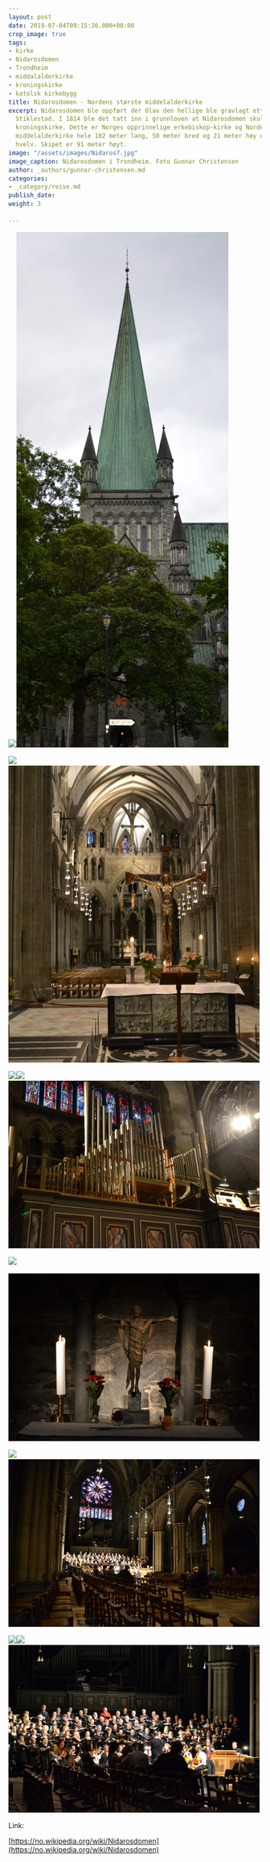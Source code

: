 ```yaml
---
layout: post
date: 2019-07-04T09:15:26.000+00:00
crop_image: true
tags:
- kirke
- Nidarosdomen
- Trondheim
- middalalderkirke
- kroningskirke
- katolsk kirkebygg
title: Nidarosdomen - Nordens største middelalderkirke
excerpt: Nidarosdomen ble oppført der Olav den hellige ble gravlagt etter slaget på
  Stiklestad. I 1814 ble det tatt inn i grunnloven at Nidarosdomen skulle være landets
  kroningskirke. Dette er Norges opprinnelige erkebiskop-kirke og Nordens største
  middelalderkirke hele 102 meter lang, 50 meter bred og 21 meter høy under skipets
  hvelv. Skipet er 91 meter høyt.
image: "/assets/images/Nidaros7.jpg"
image_caption: Nidarosdomen i Trondheim. Foto Gunnar Christensen
author: _authors/gunnar-christensen.md
categories:
- _category/reise.md
publish_date: 
weight: 3

---
```

![](https://wwww.helping.no/assets/images/Nidaros1.jpg)![](/assets/images/Nidaros1.jpg)

![](https://wwww.helping.no/assets/images/Nidaros.jpg)![](/assets/images/Nidaros8.jpg)

![](https://wwww.helping.no/assets/images/Nidaros8.jpg)![](https://wwww.helping.no/assets/images/Nidaros6.jpg)![](/assets/images/Nidaros5.jpg)

![](https://wwww.helping.no/assets/images/Nidaros5.jpg)

![](/assets/images/Nidaros2.jpg)

![](https://wwww.helping.no/assets/images/Nidaros2.jpg)![](/assets/images/Nidaros3.jpg)

![](https://wwww.helping.no/assets/images/Nidaros3.jpg)![](https://wwww.helping.no/assets/images/Nidaros4.jpg)![](/assets/images/Nidaros4.jpg)

Link:

[https://no.wikipedia.org/wiki/Nidarosdomen](https://no.wikipedia.org/wiki/Nidarosdomen)